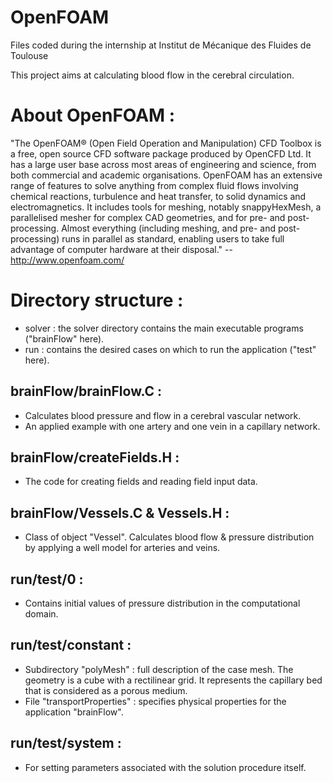 OpenFOAM
========

Files coded during the internship at Institut de Mécanique des Fluides de Toulouse

This project aims at calculating blood flow in the cerebral circulation. 

About OpenFOAM :
===============

"The OpenFOAM®  (Open Field Operation and Manipulation) CFD Toolbox is a free, open source CFD software package produced by OpenCFD Ltd. It has a large user base across most areas of engineering and science, from both commercial and academic organisations. OpenFOAM has an extensive range of features to solve anything from complex fluid flows involving chemical reactions, turbulence and heat transfer, to solid dynamics and electromagnetics. It includes tools for meshing, notably snappyHexMesh, a parallelised mesher for complex CAD geometries, and for pre- and post-processing. Almost everything (including meshing, and pre- and post-processing) runs in parallel as standard, enabling users to take full advantage of computer hardware at their disposal." -- http://www.openfoam.com/


Directory structure :
===================

- solver : the solver directory contains the main executable programs ("brainFlow" here).
- run : contains the desired cases on which to run the application ("test" here).


brainFlow/brainFlow.C :
----------------------

- Calculates blood pressure and flow in a cerebral vascular network.
- An applied example with one artery and one vein in a capillary network.
          
          
brainFlow/createFields.H :
------------------------
          
- The code for creating fields and reading field input data.
          
          
brainFlow/Vessels.C & Vessels.H :
-------------------------------
          
- Class of object "Vessel". Calculates blood flow & pressure distribution by applying a well model for arteries and veins.
          

run/test/0 :
----------
         
- Contains initial values of pressure distribution in the computational domain.


run/test/constant :
-----------------
         
- Subdirectory "polyMesh" : full description of the case mesh. The geometry is a cube with a rectilinear grid. It represents the capillary bed that is considered as a porous medium.
- File "transportProperties" : specifies physical properties for the application "brainFlow".


run/test/system :
---------------
         
- For setting parameters associated with the solution procedure itself.
